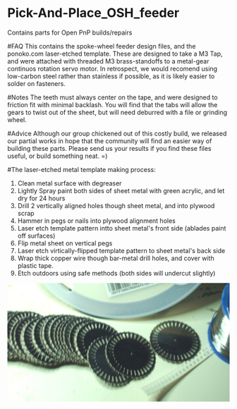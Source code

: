 # Pick-And-Place_OSH_feeder
Contains parts for Open PnP builds/repairs

#FAQ
This contains the spoke-wheel feeder design files, and the ponoko.com laser-etched template. These are designed to take a M3 Tap, and were attached with threaded M3 brass-standoffs to a metal-gear continuos rotation servo motor.  In retrospect, we would recomend using low-carbon steel rather than stainless if possible, as it is likely easier to solder on fasteners.

#Notes
The teeth must always center on the tape, and were designed to friction fit with minimal backlash.  You will find that the tabs will allow the gears to twist out of the sheet, but will need deburred with a file or grinding wheel.

#Advice
Although our group chickened out of this costly build, we released our partial works in hope that the community will find an easier way of building these parts. Please send us your results if you find these files useful, or build something neat. =)

#The laser-etched metal template making process:
1. Clean metal surface with degreaser
2. Lightly Spray paint both sides of sheet metal with green acrylic, and let dry for 24 hours
3. Drill 2 vertically aligned holes though sheet metal, and into  plywood scrap
4. Hammer in pegs or nails into plywood alignment holes
5. Laser etch template pattern intto sheet metal's front side (ablades paint off surfaces) 
6. Flip metal sheet on vertical pegs 
5. Laser etch virtically-flipped template pattern to sheet metal's back side 
6. Wrap thick copper wire though bar-metal drill holes, and cover with plastic tape.
7. Etch outdoors using safe methods (both sides will undercut slightly)


![PnP Puller gears](https://raw.githubusercontent.com/Joel-Mckay/Pick-And-Place_OSH_feeder/master/2016_ponoko_results.jpg)
